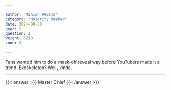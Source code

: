 ```yaml
---

author: "Minion #00143"
category: "Majority Masked"
date: 2024-08-30
gear: 2
question: 1
weight: 3210
zone: 3

---
```


Fans wanted him to do a mask-off reveal way before YouTubers made it a trend. Exoskeleton? Well, kinda.

---

{{< answer >}} Master Chief {{< /answer >}}

